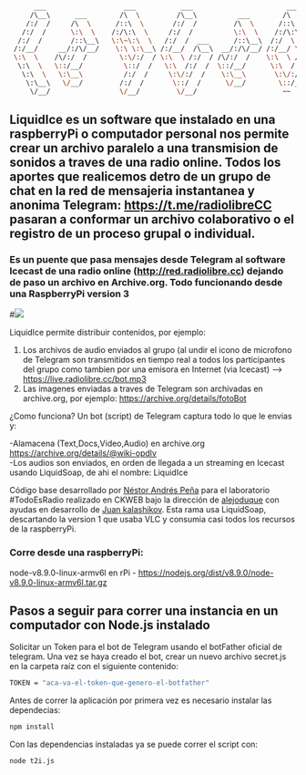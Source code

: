 
```bash

      ___                   ___           ___                       ___                       ___           ___     
     /\__\      ___        /\  \         /\__\          ___        /\  \          ___        /\  \         /\  \    
    /:/  /     /\  \      /::\  \       /:/  /         /\  \      /::\  \        /\  \      /::\  \       /::\  \   
   /:/  /      \:\  \    /:/\:\  \     /:/  /          \:\  \    /:/\:\  \       \:\  \    /:/\:\  \     /:/\:\  \  
  /:/  /       /::\__\   \:\~\:\  \   /:/  /  ___      /::\__\  /:/  \:\__\      /::\__\  /:/  \:\  \   /::\~\:\  \ 
 /:/__/     __/:/\/__/    \:\ \:\__\ /:/__/  /\__\  __/:/\/__/ /:/__/ \:|__|  __/:/\/__/ /:/__/ \:\__\ /:/\:\ \:\__\
 \:\  \    /\/:/  /        \:\/:/  / \:\  \ /:/  / /\/:/  /    \:\  \ /:/  / /\/:/  /    \:\  \  \/__/ \:\~\:\ \/__/
  \:\  \   \::/__/          \::/  /   \:\  /:/  /  \::/__/      \:\  /:/  /  \::/__/      \:\  \        \:\ \:\__\  
   \:\  \   \:\__\          /:/  /     \:\/:/  /    \:\__\       \:\/:/  /    \:\__\       \:\  \        \:\ \/__/  
    \:\__\   \/__/         /:/  /       \::/  /      \/__/        \::/__/      \/__/        \:\__\        \:\__\    
     \/__/                 \/__/         \/__/                     ~~                        \/__/         \/__/    

```



## LiquidIce es un software que instalado en una raspberryPi o computador personal nos permite crear un archivo paralelo a una transmision de sonidos a traves de una radio online. Todos los aportes que realicemos detro de un grupo de chat en la red de mensajeria instantanea y anonima Telegram: https://t.me/radiolibreCC pasaran a conformar un archivo colaborativo o el registro de un proceso grupal o individual.

### Es un puente que pasa mensajes desde Telegram al software Icecast de una radio online (http://red.radiolibre.cc) dejando de paso un archivo en Archive.org. Todo funcionando desde una RaspberryPi version 3

#<img src="https://i.pinimg.com/originals/fb/af/14/fbaf1432d8db6ba159a61173ea21b957.gif" /> <br>

LiquidIce permite distribuir contenidos, por ejemplo: 
1. Los archivos de audio enviados al grupo (al undir el icono de microfono de Telegram son transmitidos en tiempo real  a todos los participantes del grupo como tambien por una emisora en Internet (via Icecast) --> https://live.radiolibre.cc/bot.mp3
2. Las imagenes enviadas a traves de Telegram son archivadas en archive.org, por ejemplo: https://archive.org/details/fotoBot


¿Como funciona? Un bot (script) de Telegram captura todo lo que le envias y:

-Alamacena (Text,Docs,Video,Audio) en archive.org https://archive.org/details/@wiki-opdlv <br>
-Los audios son enviados, en orden de llegada a un streaming en Icecast<br> usando LiquidSoap, de ahi el nombre: LiquidIce

Código base desarrollado por [Néstor Andrés Peña](http://www.nestorandres.com) para el laboratorio #TodoEsRadio realizado en CKWEB bajo la dirección de [alejoduque](https://github.com/alejoduque) con ayudas en desarrollo de [Juan kalashikov](https://github.com/kalashnikov2). Esta rama usa LiquidSoap, descartando la version 1 que usaba VLC y consumia casi todos los recursos de la raspberryPi.


### Corre desde una raspberryPi:
node-v8.9.0-linux-armv6l en rPi - https://nodejs.org/dist/v8.9.0/node-v8.9.0-linux-armv6l.tar.gz <br>

## Pasos a seguir para correr una instancia en un computador con Node.js instalado

Solicitar un Token para el bot de Telegram usando el botFather oficial de telegram.
Una vez se haya creado el bot, crear un nuevo archivo secret.js en la carpeta raíz con el siguiente contenido:

```bash
TOKEN = "aca-va-el-token-que-genero-el-botfather"
```

Antes de correr la aplicación por primera vez es necesario instalar las dependecias:

```bash
npm install
```

Con las dependencias instaladas ya se puede correr el script con:

```bash
node t2i.js
```


